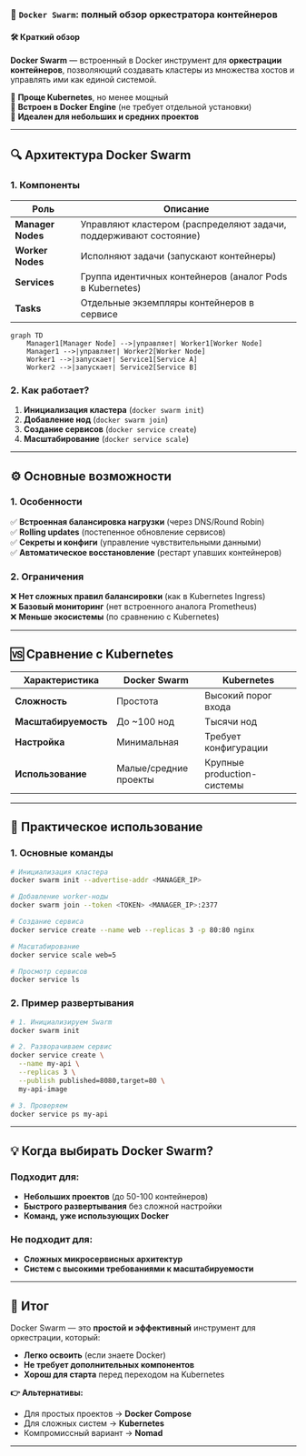 ### **🐳 `Docker Swarm`: полный обзор оркестратора контейнеров**

#### **🛠️ Краткий обзор**
**Docker Swarm** — встроенный в Docker инструмент для **оркестрации контейнеров**, позволяющий создавать кластеры из множества хостов и управлять ими как единой системой.

🔹 **Проще Kubernetes**, но менее мощный  
🔹 **Встроен в Docker Engine** (не требует отдельной установки)  
🔹 **Идеален для небольших и средних проектов**

---
## **🔍 Архитектура Docker Swarm**

### **1. Компоненты**

|Роль|Описание|
|---|---|
|**Manager Nodes**|Управляют кластером (распределяют задачи, поддерживают состояние)|
|**Worker Nodes**|Исполняют задачи (запускают контейнеры)|
|**Services**|Группа идентичных контейнеров (аналог Pods в Kubernetes)|
|**Tasks**|Отдельные экземпляры контейнеров в сервисе|

```mermaid
graph TD
    Manager1[Manager Node] -->|управляет| Worker1[Worker Node]
    Manager1 -->|управляет| Worker2[Worker Node]
    Worker1 -->|запускает| Service1[Service A]
    Worker2 -->|запускает| Service2[Service B]
```

### **2. Как работает?**
1. **Инициализация кластера** (`docker swarm init`)    
2. **Добавление нод** (`docker swarm join`)    
3. **Создание сервисов** (`docker service create`)    
4. **Масштабирование** (`docker service scale`)    

---
## **⚙️ Основные возможности**

### **1. Особенности**
✅ **Встроенная балансировка нагрузки** (через DNS/Round Robin)  
✅ **Rolling updates** (постепенное обновление сервисов)  
✅ **Секреты и конфиги** (управление чувствительными данными)  
✅ **Автоматическое восстановление** (рестарт упавших контейнеров)

### **2. Ограничения**
❌ **Нет сложных правил балансировки** (как в Kubernetes Ingress)  
❌ **Базовый мониторинг** (нет встроенного аналога Prometheus)  
❌ **Меньше экосистемы** (по сравнению с Kubernetes)

---
## **🆚 Сравнение с Kubernetes**

|Характеристика|Docker Swarm|Kubernetes|
|---|---|---|
|**Сложность**|Простота|Высокий порог входа|
|**Масштабируемость**|До ~100 нод|Тысячи нод|
|**Настройка**|Минимальная|Требует конфигурации|
|**Использование**|Малые/средние проекты|Крупные production-системы|

---
## **🚀 Практическое использование**

### **1. Основные команды**
```bash
# Инициализация кластера
docker swarm init --advertise-addr <MANAGER_IP>

# Добавление worker-ноды
docker swarm join --token <TOKEN> <MANAGER_IP>:2377

# Создание сервиса
docker service create --name web --replicas 3 -p 80:80 nginx

# Масштабирование
docker service scale web=5

# Просмотр сервисов
docker service ls
```

### **2. Пример развертывания**
```bash
# 1. Инициализируем Swarm
docker swarm init

# 2. Разворачиваем сервис
docker service create \
  --name my-api \
  --replicas 3 \
  --publish published=8080,target=80 \
  my-api-image

# 3. Проверяем
docker service ps my-api
```

---
## **💡 Когда выбирать Docker Swarm?**

### **Подходит для:**
- **Небольших проектов** (до 50-100 контейнеров)    
- **Быстрого развертывания** без сложной настройки    
- **Команд, уже использующих Docker**    

### **Не подходит для:**
- **Сложных микросервисных архитектур**    
- **Систем с высокими требованиями к масштабируемости**    

---
## **📌 Итог**
Docker Swarm — это **простой и эффективный** инструмент для оркестрации, который:
- **Легко освоить** (если знаете Docker)    
- **Не требует дополнительных компонентов**    
- **Хорош для старта** перед переходом на Kubernetes    

**👉 Альтернативы:**
- Для простых проектов → **Docker Compose**    
- Для сложных систем → **Kubernetes**    
- Компромиссный вариант → **Nomad**

---
